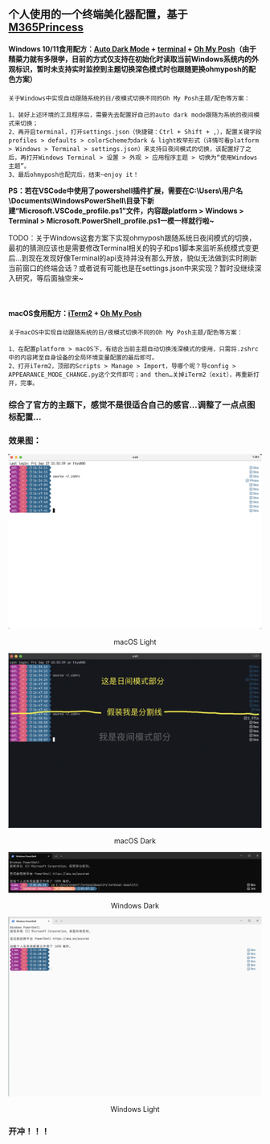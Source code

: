 ## 个人使用的一个终端美化器配置，基于[M365Princess](https://github.com/JanDeDobbeleer/oh-my-posh/blob/main/themes/M365Princess.omp.json)

#### Windows 10/11食用配方：[Auto Dark Mode](https://apps.microsoft.com/detail/xp8jk4hzbvf435) + [terminal](https://github.com/microsoft/terminal) + [Oh My Posh](https://ohmyposh.dev/)（由于精~~菜~~力~~就~~有~~多~~限~~学~~，目前的方式仅支持在初始化时读取当前Windows系统内的外观标识，暂时未支持实时监控到主题切换深色模式时也跟随更换ohmyposh的配色方案）
```
关于Windows中实现自动跟随系统的日/夜模式切换不同的Oh My Posh主题/配色等方案：

1、装好上述环境的工具程序后，需要先去配置好自己的auto dark mode跟随为系统的夜间模式来切换；
2、再开启terminal，打开settings.json（快捷键：Ctrl + Shift + ,），配置关键字段profiles > defaults > colorScheme为dark & light枚举形式（详情可看platform > Windows > Terminal > settings.json）来支持日夜间模式的切换，该配置好了之后，再打开Windows Terminal > 设置 > 外观 > 应用程序主题 > 切换为“使用Windows主题”。
3、最后ohmyposh也配完后，结束~enjoy it！
```
**PS：若在VSCode中使用了powershell插件扩展，需要在C:\Users\用户名\Documents\WindowsPowerShell\目录下新建“Microsoft.VSCode_profile.ps1”文件，内容跟platform > Windows > Terminal > Microsoft.PowerShell_profile.ps1一模一样就行啦~**

TODO：关于Windows这套方案下实现ohmyposh跟随系统日夜间模式的切换，最初的猜测应该也是需要修改Terminal相关的钩子和ps1脚本来监听系统模式变更后…到现在发现好像Terminal的api支持并没有那么开放，貌似无法做到实时刷新当前窗口的终端会话？或者说有可能也是在settings.json中来实现？暂时没继续深入研究，等后面抽空来~

<br />

#### macOS食用配方：[iTerm2](https://iterm2.com/) + [Oh My Posh](https://ohmyposh.dev/)
```
关于macOS中实现自动跟随系统的日/夜模式切换不同的Oh My Posh主题/配色等方案：

1、在配置platform > macOS下，有结合当前主题自动切换浅深模式的使用，只需将.zshrc中的内容拷至自身设备的全局环境变量配置的最后即可。
2、打开iTerm2，顶部的Scripts > Manage > Import，导哪个呢？导config > APPEARANCE_MODE_CHANGE.py这个文件即可；and then…关掉iTerm2（exit），再重新打开，完事。
```

### 综合了官方的主题下，感觉不是很适合自己的感官...调整了一点点图标配置...

### 效果图：
![macOS Light](assets/macOS%20Light.png)
<center>macOS Light</center>

![macOS Dark](assets/macOS%20Dark.png)
<center>macOS Dark</center>

![Windows Dark](assets/Windows%20Dark.png)
<center>Windows Dark</center>

![Windows Light](assets/Windows%20Light.png)
<center>Windows Light</center>

### 开冲！！！
